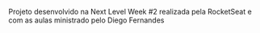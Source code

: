 Projeto desenvolvido na Next Level Week #2 realizada pela RocketSeat e com as aulas ministrado pelo Diego Fernandes
